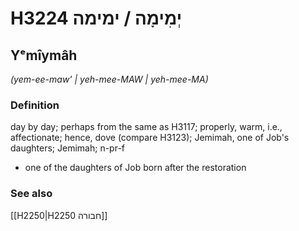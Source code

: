# H3224 יְמִימָה / ימימה

## Yᵉmîymâh

_(yem-ee-maw' | yeh-mee-MAW | yeh-mee-MA)_

### Definition

day by day; perhaps from the same as H3117; properly, warm, i.e., affectionate; hence, dove (compare H3123); Jemimah, one of Job's daughters; Jemimah; n-pr-f

- one of the daughters of Job born after the restoration

### See also

[[H2250|H2250 חבורה]]
